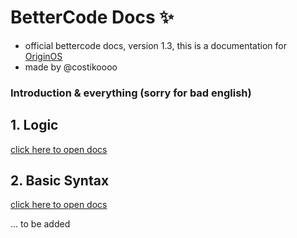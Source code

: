 # **BetterCode Docs** ✨
- official bettercode docs, version 1.3, this is a documentation for [OriginOS](https://github.com/Mistium/Origin-OS)
- made by @costikoooo

### Introduction & everything (sorry for bad english)

## 1. Logic

[click here to open docs](https://github.com/koo1140/BetterCode-Docs/blob/main/logic.md)

## 2. Basic Syntax

[click here to open docs](https://github.com/koo1140/BetterCode-Docs/blob/main/basicsyntax.md)

... to be added
